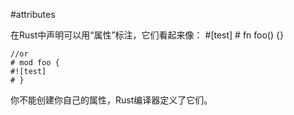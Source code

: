 #attributes

在Rust中声明可以用“属性”标注，它们看起来像：
    #[test]
    # fn foo() {}
    
    //or
    # mod foo {
    #![test]
    # }
    
    
你不能创建你自己的属性，Rust编译器定义了它们。

